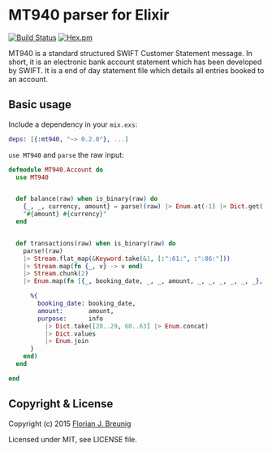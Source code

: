 MT940 parser for Elixir
=======================

[![Build Status](https://travis-ci.org/my-flow/mt940.svg?branch=master)](https://travis-ci.org/my-flow/mt940)
[![Hex.pm](https://img.shields.io/hexpm/v/mt940.svg?style=flat-square)](https://hex.pm/packages/mt940)

MT940 is a standard structured SWIFT Customer Statement message. In short, it
is an electronic bank account statement which has been developed by SWIFT. It
is a end of day statement file which details all entries booked to an account.


## Basic usage

Include a dependency in your `mix.exs`:

```elixir
deps: [{:mt940, "~> 0.2.0"}, ...]
```

`use MT940` and `parse` the raw input:

```elixir
defmodule MT940.Account do
  use MT940


  def balance(raw) when is_binary(raw) do
    {_, _, currency, amount} = parse!(raw) |> Enum.at(-1) |> Dict.get(:":62F:")
    "#{amount} #{currency}"
  end


  def transactions(raw) when is_binary(raw) do
    parse!(raw)
    |> Stream.flat_map(&Keyword.take(&1, [:":61:", :":86:"]))
    |> Stream.map(fn {_, v} -> v end)
    |> Stream.chunk(2)
    |> Enum.map(fn [{_, booking_date, _, _, amount, _, _, _, _, _, _}, {_, info}] ->

      %{
        booking_date: booking_date,
        amount:       amount,
        purpose:      info
          |> Dict.take([20..29, 60..63] |> Enum.concat)
          |> Dict.values
          |> Enum.join
      }
    end)
  end

end
```


## Copyright & License

Copyright (c) 2015 [Florian J. Breunig](http://www.my-flow.com)

Licensed under MIT, see LICENSE file.
